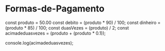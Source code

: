 # Formas-de-Pagamento

const produto = 50.00
const debito = (produto * 90) / 100;
const dinheiro = (produto * 85) / 100;
const duasVezes = (produto) / 2;
const acimadeduasvezes = (produto + (produto * 0.1));

console.log(acimadeduasvezes);

